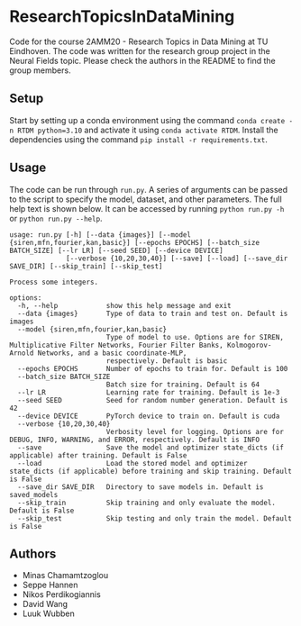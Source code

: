 # ResearchTopicsInDataMining
Code for the course 2AMM20 - Research Topics in Data Mining at TU Eindhoven. The code was written for the research group project in the Neural Fields topic. Please check the authors in the README to find the group members.

## Setup
Start by setting up a conda environment using the command `conda create -n RTDM python=3.10` and activate it using `conda activate RTDM`.
Install the dependencies using the command `pip install -r requirements.txt`.

## Usage
The code can be run through `run.py`. A series of arguments can be passed to the script to specify the model, dataset, and other parameters. The full help text is shown below. It can be accessed by running `python run.py -h` or `python run.py --help`.
```
usage: run.py [-h] [--data {images}] [--model {siren,mfn,fourier,kan,basic}] [--epochs EPOCHS] [--batch_size BATCH_SIZE] [--lr LR] [--seed SEED] [--device DEVICE]
              [--verbose {10,20,30,40}] [--save] [--load] [--save_dir SAVE_DIR] [--skip_train] [--skip_test]

Process some integers.

options:
  -h, --help            show this help message and exit
  --data {images}       Type of data to train and test on. Default is images
  --model {siren,mfn,fourier,kan,basic}
                        Type of model to use. Options are for SIREN, Multiplicative Filter Networks, Fourier Filter Banks, Kolmogorov-Arnold Networks, and a basic coordinate-MLP,  
                        respectively. Default is basic
  --epochs EPOCHS       Number of epochs to train for. Default is 100
  --batch_size BATCH_SIZE
                        Batch size for training. Default is 64
  --lr LR               Learning rate for training. Default is 1e-3
  --seed SEED           Seed for random number generation. Default is 42
  --device DEVICE       PyTorch device to train on. Default is cuda
  --verbose {10,20,30,40}
                        Verbosity level for logging. Options are for DEBUG, INFO, WARNING, and ERROR, respectively. Default is INFO
  --save                Save the model and optimizer state_dicts (if applicable) after training. Default is False
  --load                Load the stored model and optimizer state_dicts (if applicable) before training and skip training. Default is False
  --save_dir SAVE_DIR   Directory to save models in. Default is saved_models
  --skip_train          Skip training and only evaluate the model. Default is False
  --skip_test           Skip testing and only train the model. Default is False
```

## Authors
 - Minas Chamamtzoglou
 - Seppe Hannen
 - Nikos Perdikogiannis
 - David Wang
 - Luuk Wubben
